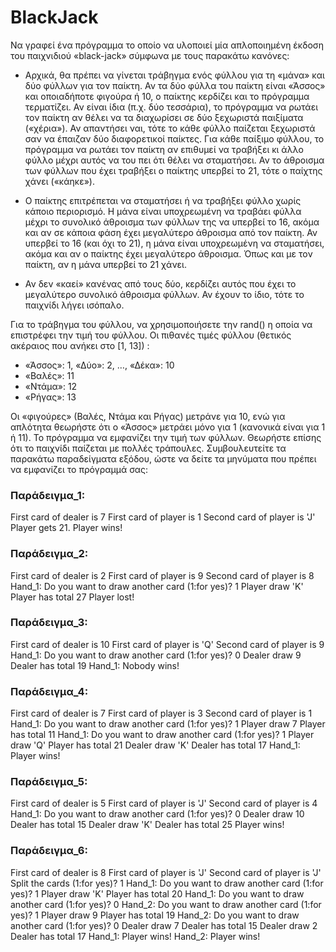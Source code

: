 # BlackJack 

Να γραφεί ένα πρόγραμμα το οποίο να υλοποιεί μία απλοποιημένη έκδοση του παιχνιδιού «black-jack» σύμφωνα με τους παρακάτω κανόνες:  

- Αρχικά, θα πρέπει να γίνεται τράβηγμα ενός φύλλου για τη «μάνα» και δύο φύλλων για τον παίκτη. Αν τα δύο φύλλα του παίκτη είναι «Άσσος» και οποιαδήποτε φιγούρα ή 10, ο παίκτης  κερδίζει  και  το  πρόγραμμα  τερματίζει.  Αν  είναι  ίδια  (π.χ.  δύο  τεσσάρια),  το πρόγραμμα να ρωτάει τον παίκτη αν θέλει να τα διαχωρίσει σε δύο ξεχωριστά παιξίματα («χέρια»). Αν απαντήσει ναι, τότε το κάθε φύλλο παίζεται ξεχωριστά σαν να έπαιζαν δύο διαφορετικοί παίκτες. Για κάθε παίξιμο φύλλου, το πρόγραμμα να ρωτάει τον παίκτη αν επιθυμεί να τραβήξει κι άλλο φύλλο μέχρι αυτός να του πει ότι θέλει να σταματήσει. Αν το άθροισμα των φύλλων που έχει τραβήξει ο παίκτης υπερβεί το 21, τότε ο παίχτης χάνει («κάηκε»). 

- Ο παίκτης επιτρέπεται να σταματήσει ή να τραβήξει φύλλο χωρίς κάποιο περιορισμό. Η μάνα είναι υποχρεωμένη να τραβάει φύλλα μέχρι το συνολικό άθροισμα των φύλλων της να υπερβεί το 16, ακόμα και αν σε κάποια φάση έχει μεγαλύτερο άθροισμα από τον παίκτη. Αν υπερβεί το 16 (και όχι το 21), η μάνα είναι υποχρεωμένη να σταματήσει, ακόμα και αν ο παίκτης έχει μεγαλύτερο άθροισμα. Όπως και με τον παίκτη, αν η μάνα υπερβεί το 21 χάνει. 

- Αν δεν «καεί» κανένας από τους δύο, κερδίζει αυτός που έχει το μεγαλύτερο συνολικό άθροισμα φύλλων. Αν έχουν το ίδιο, τότε το παιχνίδι λήγει ισόπαλο.  

Για το τράβηγμα του φύλλου, να χρησιμοποιήσετε την rand() η οποία να επιστρέφει την τιμή του φύλλου. Οι πιθανές τιμές φύλλου (θετικός ακέραιος που ανήκει στο [1, 13]) : 
- «Άσσος»: 1, «Δύο»: 2, …, «Δέκα»: 10
- «Βαλές»: 11
- «Ντάμα»: 12
- «Ρήγας»: 13

Οι «φιγούρες» (Βαλές, Ντάμα και Ρήγας) μετράνε για 10, ενώ για απλότητα θεωρήστε ότι ο «Άσσος» μετράει μόνο για 1 (κανονικά είναι για 1 ή 11). Το πρόγραμμα να εμφανίζει την τιμή  των  φύλλων.  Θεωρήστε  επίσης  ότι  το  παιχνίδι  παίζεται  με  πολλές  τράπουλες. Συμβουλευτείτε τα παρακάτω παραδείγματα εξόδου, ώστε να δείτε τα μηνύματα που πρέπει να εμφανίζει το πρόγραμμά σας: 

### Παράδειγμα\_1: 

First card of dealer is 7 
First card of player is 1 
Second card of player is 'J' 
Player gets 21. 
Player wins! 

### Παράδειγμα\_2: 

First card of dealer is 2 
First card of player is 9 
Second card of player is 8 
Hand\_1: Do you want to draw another card (1:for yes)? 1 Player draw 'K' 
Player has total 27 
Player lost! 

### Παράδειγμα\_3: 

First card of dealer is 10 
First card of player is 'Q' 
Second card of player is 9 
Hand\_1: Do you want to draw another card (1:for yes)? 0 Dealer draw 9 
Dealer has total 19 
Hand\_1: Nobody wins!

### Παράδειγμα\_4: 

First card of dealer is 7 
First card of player is 3 
Second card of player is 1 
Hand\_1: Do you want to draw another card (1:for yes)? 1 Player draw 7 
Player has total 11 
Hand\_1: Do you want to draw another card (1:for yes)? 1 Player draw 'Q' 
Player has total 21 
Dealer draw 'K' 
Dealer has total 17 
Hand\_1: Player wins! 

### Παράδειγμα\_5: 

First card of dealer is 5 
First card of player is 'J' 
Second card of player is 4 
Hand\_1: Do you want to draw another card (1:for yes)? 0 Dealer draw 10 
Dealer has total 15 
Dealer draw 'K' 
Dealer has total 25 
Player wins! 

### Παράδειγμα\_6: 

First card of dealer is 8 
First card of player is 'J' 
Second card of player is 'J' 
Split the cards (1:for yes)? 1 
Hand\_1: Do you want to draw another card (1:for yes)? 1 Player draw 'K' 
Player has total 20 
Hand\_1: Do you want to draw another card (1:for yes)? 0 Hand\_2: Do you want to draw another card (1:for yes)? 1 Player draw 9 
Player has total 19 
Hand\_2: Do you want to draw another card (1:for yes)? 0 Dealer draw 7 
Dealer has total 15 
Dealer draw 2 
Dealer has total 17 
Hand\_1: Player wins! 
Hand\_2: Player wins! 
